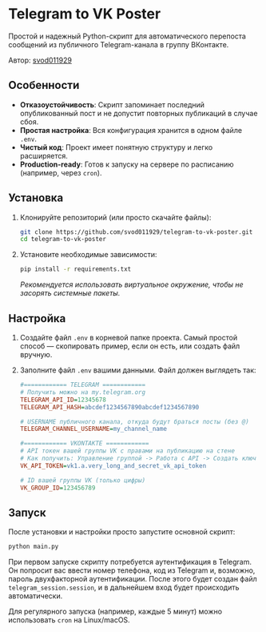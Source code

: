 # Telegram to VK Poster

Простой и надежный Python-скрипт для автоматического перепоста сообщений из публичного Telegram-канала в группу ВКонтакте.

Автор: [svod011929](https://github.com/svod011929/)

## Особенности

- **Отказоустойчивость**: Скрипт запоминает последний опубликованный пост и не допустит повторных публикаций в случае сбоя.
- **Простая настройка**: Вся конфигурация хранится в одном файле `.env`.
- **Чистый код**: Проект имеет понятную структуру и легко расширяется.
- **Production-ready**: Готов к запуску на сервере по расписанию (например, через `cron`).

## Установка

1.  Клонируйте репозиторий (или просто скачайте файлы):
    ```sh
    git clone https://github.com/svod011929/telegram-to-vk-poster.git
    cd telegram-to-vk-poster

    ```

2.  Установите необходимые зависимости:
    ```sh
    pip install -r requirements.txt

    ```
    *Рекомендуется использовать виртуальное окружение, чтобы не засорять системные пакеты.*

## Настройка

1.  Создайте файл `.env` в корневой папке проекта. Самый простой способ — скопировать пример, если он есть, или создать файл вручную.

2.  Заполните файл `.env` вашими данными. Файл должен выглядеть так:

    ```ini
    #============ TELEGRAM ============
    # Получить можно на my.telegram.org
    TELEGRAM_API_ID=12345678
    TELEGRAM_API_HASH=abcdef1234567890abcdef1234567890

    # USERNAME публичного канала, откуда будут браться посты (без @)
    TELEGRAM_CHANNEL_USERNAME=my_channel_name

    #============ VKONTAKTE ============
    # API токен вашей группы VK с правами на публикацию на стене
    # Как получить: Управление группой -> Работа с API -> Создать ключ
    VK_API_TOKEN=vk1.a.very_long_and_secret_vk_api_token

    # ID вашей группы VK (только цифры)
    VK_GROUP_ID=123456789

    ```

## Запуск

После установки и настройки просто запустите основной скрипт:

```sh
python main.py

```

При первом запуске скрипту потребуется аутентификация в Telegram. Он попросит вас ввести номер телефона, код из Telegram и, возможно, пароль двухфакторной аутентификации. После этого будет создан файл `telegram_session.session`, и в дальнейшем вход будет происходить автоматически.

Для регулярного запуска (например, каждые 5 минут) можно использовать `cron` на Linux/macOS.
